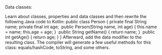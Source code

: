Data classes:

Learn about classes, properties and data classes and then rewrite the following Java code to Kotlin:
public class Person {
    private final String name;
    private final int age;
​
    public Person(String name, int age) {
        this.name = name;
        this.age = age;
    }
​
    public String getName() {
        return name;
    }
​
    public int getAge() {
        return age;
    }
}
Afterward, add the data modifier to the resulting class. The compiler will generate a few useful methods for this class: equals/hashCode, toString, and some others.
